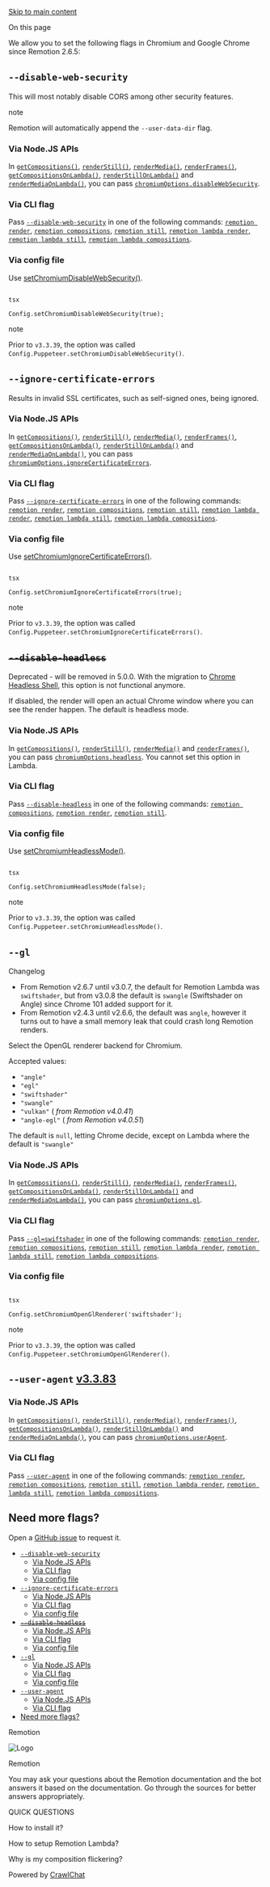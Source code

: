 [Skip to main content](https://www.remotion.dev/docs/chromium-flags#__docusaurus_skipToContent_fallback)

On this page

We allow you to set the following flags in Chromium and Google Chrome since Remotion 2.6.5:

## `--disable-web-security` [​](https://www.remotion.dev/docs/chromium-flags\#--disable-web-security "Direct link to --disable-web-security")

This will most notably disable CORS among other security features.

note

Remotion will automatically append the `--user-data-dir` flag.

### Via Node.JS APIs [​](https://www.remotion.dev/docs/chromium-flags\#via-nodejs-apis "Direct link to Via Node.JS APIs")

In [`getCompositions()`](https://www.remotion.dev/docs/renderer/get-compositions), [`renderStill()`](https://www.remotion.dev/docs/renderer/render-still#disablewebsecurity), [`renderMedia()`](https://www.remotion.dev/docs/renderer/render-media#disablewebsecurity), [`renderFrames()`](https://www.remotion.dev/docs/renderer/render-frames#disablewebsecurity), [`getCompositionsOnLambda()`](https://www.remotion.dev/docs/lambda/getcompositionsonlambda#disablewebsecurity), [`renderStillOnLambda()`](https://www.remotion.dev/docs/lambda/renderstillonlambda#disablewebsecurity) and [`renderMediaOnLambda()`](https://www.remotion.dev/docs/lambda/rendermediaonlambda#disablewebsecurity), you can pass [`chromiumOptions.disableWebSecurity`](https://www.remotion.dev/docs/renderer/render-still#disablewebsecurity).

### Via CLI flag [​](https://www.remotion.dev/docs/chromium-flags\#via-cli-flag "Direct link to Via CLI flag")

Pass [`--disable-web-security`](https://www.remotion.dev/docs/cli/render#--disable-web-security) in one of the following commands: [`remotion render`](https://www.remotion.dev/docs/cli/render), [`remotion compositions`](https://www.remotion.dev/docs/cli/compositions), [`remotion still`](https://www.remotion.dev/docs/cli/still), [`remotion lambda render`](https://www.remotion.dev/docs/lambda/cli/render), [`remotion lambda still`](https://www.remotion.dev/docs/lambda/cli/still), [`remotion lambda compositions`](https://www.remotion.dev/docs/lambda/cli/compositions).

### Via config file [​](https://www.remotion.dev/docs/chromium-flags\#via-config-file "Direct link to Via config file")

Use [setChromiumDisableWebSecurity()](https://www.remotion.dev/docs/config#setchromiumdisablewebsecurity).

```

tsx

Config.setChromiumDisableWebSecurity(true);
```

note

Prior to `v3.3.39`, the option was called `Config.Puppeteer.setChromiumDisableWebSecurity()`.

## `--ignore-certificate-errors` [​](https://www.remotion.dev/docs/chromium-flags\#--ignore-certificate-errors "Direct link to --ignore-certificate-errors")

Results in invalid SSL certificates, such as self-signed ones, being ignored.

### Via Node.JS APIs [​](https://www.remotion.dev/docs/chromium-flags\#via-nodejs-apis-1 "Direct link to Via Node.JS APIs")

In [`getCompositions()`](https://www.remotion.dev/docs/renderer/get-compositions), [`renderStill()`](https://www.remotion.dev/docs/renderer/render-still#ignorecertificateerrors), [`renderMedia()`](https://www.remotion.dev/docs/renderer/render-media#ignorecertificateerrors), [`renderFrames()`](https://www.remotion.dev/docs/renderer/render-frames#ignorecertificateerrors), [`getCompositionsOnLambda()`](https://www.remotion.dev/docs/lambda/getcompositionsonlambda#disablewebsecurity), [`renderStillOnLambda()`](https://www.remotion.dev/docs/lambda/renderstillonlambda#ignorecertificateerrors) and [`renderMediaOnLambda()`](https://www.remotion.dev/docs/lambda/rendermediaonlambda#ignorecertificateerrors), you can pass [`chromiumOptions.ignoreCertificateErrors`](https://www.remotion.dev/docs/renderer/render-still#ignorecertificateerrors).

### Via CLI flag [​](https://www.remotion.dev/docs/chromium-flags\#via-cli-flag-1 "Direct link to Via CLI flag")

Pass [`--ignore-certificate-errors`](https://www.remotion.dev/docs/cli/render#--ignore-certificate-errors) in one of the following commands: [`remotion render`](https://www.remotion.dev/docs/cli/render), [`remotion compositions`](https://www.remotion.dev/docs/cli/compositions), [`remotion still`](https://www.remotion.dev/docs/cli/still), [`remotion lambda render`](https://www.remotion.dev/docs/lambda/cli/render), [`remotion lambda still`](https://www.remotion.dev/docs/lambda/cli/still), [`remotion lambda compositions`](https://www.remotion.dev/docs/lambda/cli/compositions).

### Via config file [​](https://www.remotion.dev/docs/chromium-flags\#via-config-file-1 "Direct link to Via config file")

Use [setChromiumIgnoreCertificateErrors()](https://www.remotion.dev/docs/config#setchromiumignorecertificateerrors).

```

tsx

Config.setChromiumIgnoreCertificateErrors(true);
```

note

Prior to `v3.3.39`, the option was called `Config.Puppeteer.setChromiumIgnoreCertificateErrors()`.

## ~~`--disable-headless`~~ [​](https://www.remotion.dev/docs/chromium-flags\#--disable-headless "Direct link to --disable-headless")

Deprecated - will be removed in 5.0.0. With the migration to [Chrome Headless Shell](https://www.remotion.dev/docs/miscellaneous/chrome-headless-shell), this option is not functional anymore.

If disabled, the render will open an actual Chrome window where you can see the render happen. The default is headless mode.

### Via Node.JS APIs [​](https://www.remotion.dev/docs/chromium-flags\#via-nodejs-apis-2 "Direct link to Via Node.JS APIs")

In [`getCompositions()`](https://www.remotion.dev/docs/renderer/get-compositions), [`renderStill()`](https://www.remotion.dev/docs/renderer/render-still#headless), [`renderMedia()`](https://www.remotion.dev/docs/renderer/render-media#headless) and [`renderFrames()`](https://www.remotion.dev/docs/renderer/render-frames#headless), you can pass [`chromiumOptions.headless`](https://www.remotion.dev/docs/renderer/render-still#headless). You cannot set this option in Lambda.

### Via CLI flag [​](https://www.remotion.dev/docs/chromium-flags\#via-cli-flag-2 "Direct link to Via CLI flag")

Pass [`--disable-headless`](https://www.remotion.dev/docs/cli/render#--disable-headless) in one of the following commands: [`remotion compositions`](https://www.remotion.dev/docs/cli/compositions), [`remotion render`](https://www.remotion.dev/docs/cli/render), [`remotion still`](https://www.remotion.dev/docs/cli/still).

### Via config file [​](https://www.remotion.dev/docs/chromium-flags\#via-config-file-2 "Direct link to Via config file")

Use [setChromiumHeadlessMode()](https://www.remotion.dev/docs/config#setchromiumheadlessmode).

```

tsx

Config.setChromiumHeadlessMode(false);
```

note

Prior to `v3.3.39`, the option was called `Config.Puppeteer.setChromiumHeadlessMode()`.

## `--gl` [​](https://www.remotion.dev/docs/chromium-flags\#--gl "Direct link to --gl")

Changelog

- From Remotion v2.6.7 until v3.0.7, the default for Remotion Lambda was `swiftshader`, but from v3.0.8 the default is `swangle` (Swiftshader on Angle) since Chrome 101 added support for it.
- From Remotion v2.4.3 until v2.6.6, the default was `angle`, however it turns out to have a small memory leak that could crash long Remotion renders.

Select the OpenGL renderer backend for Chromium.

Accepted values:

- `"angle"`
- `"egl"`
- `"swiftshader"`
- `"swangle"`
- `"vulkan"` ( _from Remotion v4.0.41_)
- `"angle-egl"` ( _from Remotion v4.0.51_)

The default is `null`, letting Chrome decide, except on Lambda where the default is `"swangle"`

### Via Node.JS APIs [​](https://www.remotion.dev/docs/chromium-flags\#via-nodejs-apis-3 "Direct link to Via Node.JS APIs")

In [`getCompositions()`](https://www.remotion.dev/docs/renderer/get-compositions#chromiumoptions), [`renderStill()`](https://www.remotion.dev/docs/renderer/render-still#gl), [`renderMedia()`](https://www.remotion.dev/docs/renderer/render-media#gl), [`renderFrames()`](https://www.remotion.dev/docs/renderer/render-frames#gl), [`getCompositionsOnLambda()`](https://www.remotion.dev/docs/lambda/getcompositionsonlambda#gl), [`renderStillOnLambda()`](https://www.remotion.dev/docs/lambda/renderstillonlambda#gl) and [`renderMediaOnLambda()`](https://www.remotion.dev/docs/lambda/rendermediaonlambda#gl), you can pass [`chromiumOptions.gl`](https://www.remotion.dev/docs/renderer/render-still#gl).

### Via CLI flag [​](https://www.remotion.dev/docs/chromium-flags\#via-cli-flag-3 "Direct link to Via CLI flag")

Pass [`--gl=swiftshader`](https://www.remotion.dev/docs/cli) in one of the following commands: [`remotion render`](https://www.remotion.dev/docs/cli/render), [`remotion compositions`](https://www.remotion.dev/docs/cli/compositions), [`remotion still`](https://www.remotion.dev/docs/cli/still), [`remotion lambda render`](https://www.remotion.dev/docs/lambda/cli/render), [`remotion lambda still`](https://www.remotion.dev/docs/lambda/cli/still), [`remotion lambda compositions`](https://www.remotion.dev/docs/lambda/cli/compositions).

### Via config file [​](https://www.remotion.dev/docs/chromium-flags\#via-config-file-3 "Direct link to Via config file")

```

tsx

Config.setChromiumOpenGlRenderer('swiftshader');
```

note

Prior to `v3.3.39`, the option was called `Config.Puppeteer.setChromiumOpenGlRenderer()`.

## `--user-agent` [v3.3.83](https://github.com/remotion-dev/remotion/releases/v3.3.83) [​](https://www.remotion.dev/docs/chromium-flags\#--user-agent "Direct link to --user-agent")

### Via Node.JS APIs [​](https://www.remotion.dev/docs/chromium-flags\#via-nodejs-apis-4 "Direct link to Via Node.JS APIs")

In [`getCompositions()`](https://www.remotion.dev/docs/renderer/get-compositions#chromiumoptions), [`renderStill()`](https://www.remotion.dev/docs/renderer/render-still#useragent), [`renderMedia()`](https://www.remotion.dev/docs/renderer/render-media#useragent), [`renderFrames()`](https://www.remotion.dev/docs/renderer/render-frames#useragent), [`getCompositionsOnLambda()`](https://www.remotion.dev/docs/lambda/getcompositionsonlambda#useragent), [`renderStillOnLambda()`](https://www.remotion.dev/docs/lambda/renderstillonlambda#useragent) and [`renderMediaOnLambda()`](https://www.remotion.dev/docs/lambda/rendermediaonlambda#chromiumoptions), you can pass [`chromiumOptions.userAgent`](https://www.remotion.dev/docs/renderer/render-still#useragent).

### Via CLI flag [​](https://www.remotion.dev/docs/chromium-flags\#via-cli-flag-4 "Direct link to Via CLI flag")

Pass [`--user-agent`](https://www.remotion.dev/docs/cli) in one of the following commands: [`remotion render`](https://www.remotion.dev/docs/cli/render), [`remotion compositions`](https://www.remotion.dev/docs/cli/compositions), [`remotion still`](https://www.remotion.dev/docs/cli/still), [`remotion lambda render`](https://www.remotion.dev/docs/lambda/cli/render), [`remotion lambda still`](https://www.remotion.dev/docs/lambda/cli/still), [`remotion lambda compositions`](https://www.remotion.dev/docs/lambda/cli/compositions).

## Need more flags? [​](https://www.remotion.dev/docs/chromium-flags\#need-more-flags "Direct link to Need more flags?")

Open a [GitHub issue](https://github.com/remotion-dev/remotion/issues/new?assignees=&labels=&template=feature_request.md&title=) to request it.

- [`--disable-web-security`](https://www.remotion.dev/docs/chromium-flags#--disable-web-security)
  - [Via Node.JS APIs](https://www.remotion.dev/docs/chromium-flags#via-nodejs-apis)
  - [Via CLI flag](https://www.remotion.dev/docs/chromium-flags#via-cli-flag)
  - [Via config file](https://www.remotion.dev/docs/chromium-flags#via-config-file)
- [`--ignore-certificate-errors`](https://www.remotion.dev/docs/chromium-flags#--ignore-certificate-errors)
  - [Via Node.JS APIs](https://www.remotion.dev/docs/chromium-flags#via-nodejs-apis-1)
  - [Via CLI flag](https://www.remotion.dev/docs/chromium-flags#via-cli-flag-1)
  - [Via config file](https://www.remotion.dev/docs/chromium-flags#via-config-file-1)
- [~~`--disable-headless`~~](https://www.remotion.dev/docs/chromium-flags#--disable-headless)
  - [Via Node.JS APIs](https://www.remotion.dev/docs/chromium-flags#via-nodejs-apis-2)
  - [Via CLI flag](https://www.remotion.dev/docs/chromium-flags#via-cli-flag-2)
  - [Via config file](https://www.remotion.dev/docs/chromium-flags#via-config-file-2)
- [`--gl`](https://www.remotion.dev/docs/chromium-flags#--gl)
  - [Via Node.JS APIs](https://www.remotion.dev/docs/chromium-flags#via-nodejs-apis-3)
  - [Via CLI flag](https://www.remotion.dev/docs/chromium-flags#via-cli-flag-3)
  - [Via config file](https://www.remotion.dev/docs/chromium-flags#via-config-file-3)
- [`--user-agent`](https://www.remotion.dev/docs/chromium-flags#--user-agent)
  - [Via Node.JS APIs](https://www.remotion.dev/docs/chromium-flags#via-nodejs-apis-4)
  - [Via CLI flag](https://www.remotion.dev/docs/chromium-flags#via-cli-flag-4)
- [Need more flags?](https://www.remotion.dev/docs/chromium-flags#need-more-flags)

Remotion

![Logo](https://raw.githubusercontent.com/remotion-dev/brand/refs/heads/main/logo.svg)

Remotion

You may ask your questions about the Remotion documentation and the bot answers it based on the documentation. Go through the sources for better answers appropriately.

QUICK QUESTIONS

How to install it?

How to setup Remotion Lambda?

Why is my composition flickering?

Powered by [CrawlChat](https://crawlchat.app/?ref=powered-by-remotion)